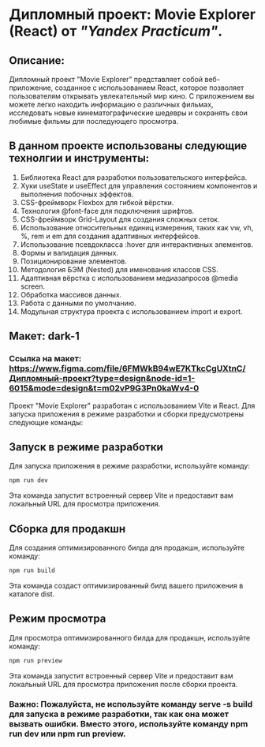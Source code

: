 # Дипломный проект: Movie Explorer (React) от _"Yandex Practicum"_.

## Описание:

Дипломный проект "Movie Explorer" представляет собой веб-приложение, созданное с использованием React, которое позволяет пользователям открывать увлекательный мир кино. С приложением вы можете легко находить информацию о различных фильмах, исследовать новые кинематографические шедевры и сохранять свои любимые фильмы для последующего просмотра.

## В данном проекте использованы следующие технолгии и инструменты:

1. Библиотека React для разработки пользовательского интерфейса.
2. Хуки useState и useEffect для управления состоянием компонентов и выполнения побочных эффектов.
3. CSS-фреймворк Flexbox для гибкой вёрстки.
4. Технология @font-face для подключения шрифтов.
5. CSS-фреймворк Grid-Layout для создания сложных сеток.
6. Использование относительных единиц измерения, таких как vw, vh, %, rem и em для создания адаптивных интерфейсов.
7. Использование псевдокласса :hover для интерактивных элементов.
8. Формы и валидация данных.
9. Позиционирование элементов.
10. Методология БЭМ (Nested) для именования классов CSS.
11. Адаптивная вёрстка с использованием медиазапросов @media screen.
12. Обработка массивов данных.
13. Работа с данными по умолчанию.
14. Модульная структура проекта с использованием import и export.

## Макет: dark-1
### Ссылка на макет: https://www.figma.com/file/6FMWkB94wE7KTkcCgUXtnC/Дипломный-проект?type=design&node-id=1-6015&mode=design&t=m02vP9G3Pn0kaWv4-0

Проект "Movie Explorer" разработан с использованием Vite и React. Для запуска приложения в режиме разработки и сборки предусмотрены следующие команды:

## Запуск в режиме разработки

Для запуска приложения в режиме разработки, используйте команду:
```bash
npm run dev
```

Эта команда запустит встроенный сервер Vite и предоставит вам локальный URL для просмотра приложения.

## Сборка для продакшн

Для создания оптимизированного билда для продакшн, используйте команду:
```bash
npm run build
```
Эта команда создаст оптимизированный билд вашего приложения в каталоге dist.

## Режим просмотра

Для просмотра оптимизированного билда для продакшн, используйте команду:
```bash
npm run preview
```
Эта команда запустит встроенный сервер Vite и предоставит вам локальный URL для просмотра приложения после сборки проекта.

### Важно: Пожалуйста, не используйте команду serve -s build для запуска в режиме разработки, так как она может вызвать ошибки. Вместо этого, используйте команду npm run dev или npm run preview.